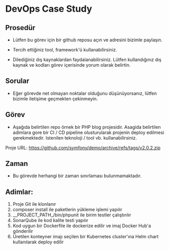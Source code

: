 # DevOps Case Study

## Prosedür

- Lütfen bu görev için bir github reposu açın ve adresini bizimle paylaşın.

- Tercih ettiğiniz tool, framework'ü kullanabilirsiniz.

- Dilediğiniz dış kaynaklardan faydalanabilirsiniz. Lütfen kullandığınız dış kaynak ve kodları görev içerisinde yorum olarak belirtin.

## Sorular

- Eğer görevde net olmayan noktalar olduğunu düşünüyorsanız, lütfen bizimle iletişime geçmekten çekinmeyin.

## Görev

- Aşağıda belirtilen repo örnek bir PHP blog projesidir. Asagida belirtilen adimlara gore bir CI / CD pipeline olusturularak projenin deploy edilmesi gerekmektedir. Istenilen teknoloji / tool vb. kullanabilirsiniz.

Proje URL: https://github.com/symfony/demo/archive/refs/tags/v2.0.2.zip

## Zaman

- Bu görevde herhangi bir zaman sınırlaması bulunmamaktadır.

## Adimlar:

<ol>
<li>Proje Git ile klonlanır</li>
<li>composer install ile paketlerin yükleme işlemi yapılır</li>
<li>__PROJECT_PATH_/bin/phpunit ile birim testler çalıştırılır</li>
<li>SonarQube ile kod kalite testi yapılır</li>
<li>Kod uygun bir Dockerfile ile dockerize edilir ve imaj Docker Hub'a gönderilir</li>
<li>Üretilen konteyner imajı seçilen bir Kubernetes cluster'ına Helm chart kullanılarak deploy edilir</li>
</ol>
